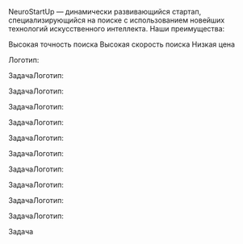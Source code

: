 NeuroStartUp — динамически развивающийся стартап, специализирующийся на поиске с использованием новейших технологий искусственного интеллекта. Наши преимущества:

Высокая точность поиска
Высокая скорость поиска
Низкая цена

Логотип:



ЗадачаЛоготип:



ЗадачаЛоготип:



ЗадачаЛоготип:



ЗадачаЛоготип:



ЗадачаЛоготип:



ЗадачаЛоготип:



ЗадачаЛоготип:



ЗадачаЛоготип:



ЗадачаЛоготип:



ЗадачаЛоготип:



Задача